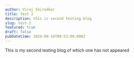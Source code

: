 ```yaml
---
author: Viraj Shirodkar
title: Test 2
description: this is second testing blog
slug: test-2
featured: true
draft: false
pubDatetime: 2024-09-16T09:53:00.000Z
---
```

This is my second testing blog of which one has not appeared
